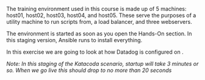 The training environment used in this course is made up of 5 machines: host01, host02, host03, host04, and host05. These serve the purposes of a utility machine to run scripts from, a load balancer, and three webservers.

The environment is started as soon as you open the Hands-On section. In this staging version, Ansible runs to install everything.

In this exercise we are going to look at how Datadog is configured on .


*Note: In this staging of the Katacoda scenario, startup will take 3 minutes or so. When we go live this should drop to no more than 20 seconds*